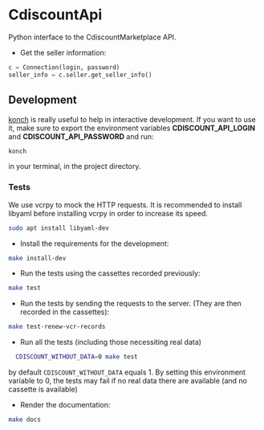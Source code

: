 # CdiscountApi

Python interface to the CdiscountMarketplace API.

* Get the seller information:

```python
c = Connection(login, password)
seller_info = c.seller.get_seller_info()
```

## Development

[konch](https://konch.readthedocs.io/en/latest/) is really useful to help in
interactive development. If you want to use it, make sure to export the
environment variables **CDISCOUNT_API_LOGIN**
and **CDISCOUNT_API_PASSWORD** and run:

``` sh
konch
```

in your terminal, in the project directory.

### Tests

We use vcrpy to mock the HTTP requests. It is recommended to install libyaml
before installing vcrpy in order to increase its speed.

```sh
sudo apt install libyaml-dev
```

* Install the requirements for the development:

```sh
make install-dev
```

* Run the tests using the cassettes recorded previously:

```sh
make test
```

* Run the tests by sending the requests to the server. (They are then recorded in the cassettes):

```sh
make test-renew-vcr-records
```

* Run all the tests (including those necessiting real data)

```sh
  CDISCOUNT_WITHOUT_DATA=0 make test
```

by default `CDISCOUNT_WITHOUT_DATA` equals 1. By setting this environment
variable to 0, the tests may fail if no real data there are available (and no
cassette is available)

* Render the documentation:

```sh
make docs
```
